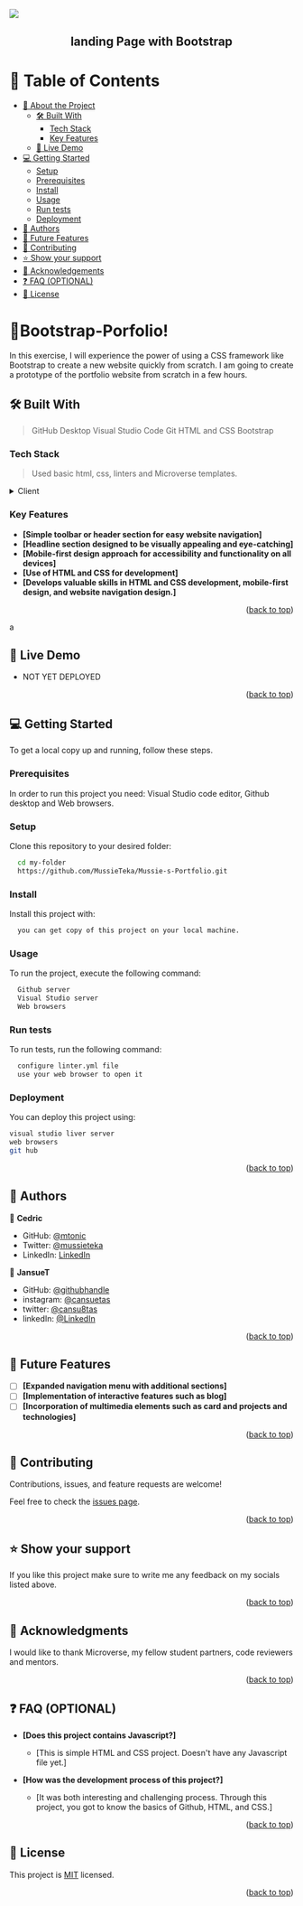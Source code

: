 ![](https://img.shields.io/badge/Microverse-dark)

<div align="center">
  
  <h2><b>landing Page with Bootstrap</b></h2>

</div>

<!-- TABLE OF CONTENTS -->

# 📗 Table of Contents

- [📖 About the Project](#about-project)
  - [🛠 Built With](#built-with)
    - [Tech Stack](#tech-stack)
    - [Key Features](#key-features)
  - [🚀 Live Demo](#live-demo)
- [💻 Getting Started](#getting-started)
  - [Setup](#setup)
  - [Prerequisites](#prerequisites)
  - [Install](#install)
  - [Usage](#usage)
  - [Run tests](#run-tests)
  - [Deployment](#triangular_flag_on_post-deployment)
- [👥 Authors](#authors)
- [🔭 Future Features](#future-features)
- [🤝 Contributing](#contributing)
- [⭐️ Show your support](#support)
- [🙏 Acknowledgements](#acknowledgements)
- [❓ FAQ (OPTIONAL)](#faq)
- [📝 License](#license)

<!-- PROJECT DESCRIPTION -->

# 📖Bootstrap-Porfolio!<a name="about-project"></a>

In this exercise, I will experience the power of using a CSS framework like Bootstrap to create a new website quickly from scratch. I am going to create a prototype of the portfolio website from scratch in a few hours.

## 🛠 Built With <a name="built-with"></a>

> GitHub Desktop
> Visual Studio Code
> Git
> HTML and CSS
> Bootstrap

### Tech Stack <a name="tech-stack"></a>

> Used basic html, css, linters and Microverse templates.

<details>
  <summary>Client</summary>
  <ul>
    <li><a href="https://www.w3.org/html/">HTML</a></li>
    <li><a href="https://www.w3.org/Style/CSS/">CSS</a></li>
</details>

<!-- Features -->

### Key Features <a name="key-features"></a>

- **[Simple toolbar or header section for easy website navigation]**
- **[Headline section designed to be visually appealing and eye-catching]**
- **[Mobile-first design approach for accessibility and functionality on all devices]**
- **[Use of HTML and CSS for development]**
- **[Develops valuable skills in HTML and CSS development, mobile-first design, and website navigation design.]**

<p align="right">(<a href="#readme-top">back to top</a>)</p>

<!-- LIVE DEMO -->a

## 🚀 Live Demo <a name="live-demo"></a>


- NOT YET DEPLOYED

<p align="right">(<a href="#readme-top">back to top</a>)</p>

<!-- GETTING STARTED -->

## 💻 Getting Started <a name="getting-started"></a>

To get a local copy up and running, follow these steps.

### Prerequisites

In order to run this project you need: Visual Studio code editor, Github desktop and Web browsers.

<!--
Example command:

```sh
 gem install rails
```
 -->

### Setup

Clone this repository to your desired folder:

```sh
  cd my-folder
  https://github.com/MussieTeka/Mussie-s-Portfolio.git
```

### Install

Install this project with:

```sh
  you can get copy of this project on your local machine.
```

### Usage

To run the project, execute the following command:

```sh
  Github server
  Visual Studio server
  Web browsers
```

### Run tests

To run tests, run the following command:

```sh
  configure linter.yml file
  use your web browser to open it
```

### Deployment

You can deploy this project using:

```sh
visual studio liver server
web browsers
git hub
```

<p align="right">(<a href="#readme-top">back to top</a>)</p>

<!-- AUTHORS -->

## 👥 Authors <a name="authors"></a>

👤 **Cedric**

- GitHub: [@mtonic](https://github.com/mutonic)
- Twitter: [@mussieteka](https://twitter.com/mutonic)
- LinkedIn: [LinkedIn](https://www.linkedin.com/in/mutoni-cedric)


👤 **JansueT**

- GitHub: [@githubhandle](https://github.com/JansueT)
- instagram: [@cansuetas](https://instagram.com/cansuetas)
- twitter: [@cansu8tas](https://twitter.com/cansu8tas)
- linkedIn: [@LinkedIn](https://www.linkedin.com/in/cansu-tas-467844251/)

<p align="right">(<a href="#readme-top">back to top</a>)</p>

<!-- FUTURE FEATURES -->

## 🔭 Future Features <a name="future-features"></a>

- [ ] **[Expanded navigation menu with additional sections]**
- [ ] **[Implementation of interactive features such as blog]**
- [ ] **[Incorporation of multimedia elements such as card and projects and technologies]**

<p align="right">(<a href="#readme-top">back to top</a>)</p>

<!-- CONTRIBUTING -->

## 🤝 Contributing <a name="contributing"></a>

Contributions, issues, and feature requests are welcome!

Feel free to check the [issues page](../../issues/).

<p align="right">(<a href="#readme-top">back to top</a>)</p>

<!-- SUPPORT -->

## ⭐️ Show your support <a name="support"></a>

If you like this project make sure to write me any feedback on my socials listed above.

<p align="right">(<a href="#readme-top">back to top</a>)</p>

<!-- ACKNOWLEDGEMENTS -->

## 🙏 Acknowledgments <a name="acknowledgements"></a>

I would like to thank Microverse, my fellow student partners, code reviewers and mentors.

<p align="right">(<a href="#readme-top">back to top</a>)</p>

<!-- FAQ (optional) -->

## ❓ FAQ (OPTIONAL) <a name="faq"></a>

- **[Does this project contains Javascript?]**

  - [This is simple HTML and CSS project. Doesn't have any Javascript file yet.]

- **[How was the development process of this project?]**

  - [It was both interesting and challenging process. Through this project, you got to know the basics of Github, HTML, and CSS.]

<p align="right">(<a href="#readme-top">back to top</a>)</p>

<!-- LICENSE -->

## 📝 License <a name="license"></a>

This project is [MIT](./LICENSE) licensed.

<p align="right">(<a href="#readme-top">back to top</a>)</p>

